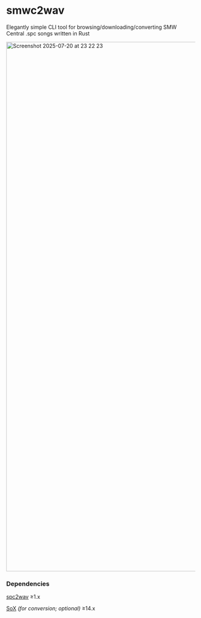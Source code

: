 # smwc2wav
Elegantly simple CLI tool for browsing/downloading/converting SMW Central .spc songs written in Rust

<img width="2142" height="1412" alt="Screenshot 2025-07-20 at 23 22 23" src="https://github.com/user-attachments/assets/bebcbac2-5f65-402d-b30a-9a7c04a95dbb" />


### Dependencies
<a href="https://github.com/jprjr/spc2wav">spc2wav</a> ≥1.x

<a href="https://linux.die.net/man/1/sox">SoX</a> <em>(for conversion; optional)</em> ≥14.x 

